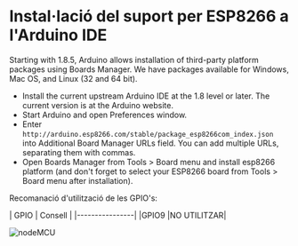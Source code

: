 # Instal·lació del suport per ESP8266 a l'Arduino IDE

Starting with 1.8.5, Arduino allows installation of third-party platform packages using Boards Manager. We have packages available for Windows, Mac OS, and Linux (32 and 64 bit).

* Install the current upstream Arduino IDE at the 1.8 level or later. The current version is at the Arduino website.
* Start Arduino and open Preferences window.
* Enter `http://arduino.esp8266.com/stable/package_esp8266com_index.json ` into Additional Board Manager URLs field. You can add multiple URLs, separating them with commas.
* Open Boards Manager from Tools > Board menu and install esp8266 platform (and don't forget to select your ESP8266 board from Tools > Board menu after installation).

Recomanació d'utilització de les GPIO's:

| GPIO | Consell |
|----------------|
|GPIO9 |NO UTILITZAR|

![nodeMCU](https://i2.wp.com/www.esploradores.com/wp-content/uploads/2016/08/PINOUT-NodeMCU-1_1.8.png?fit=1026%2C570)
